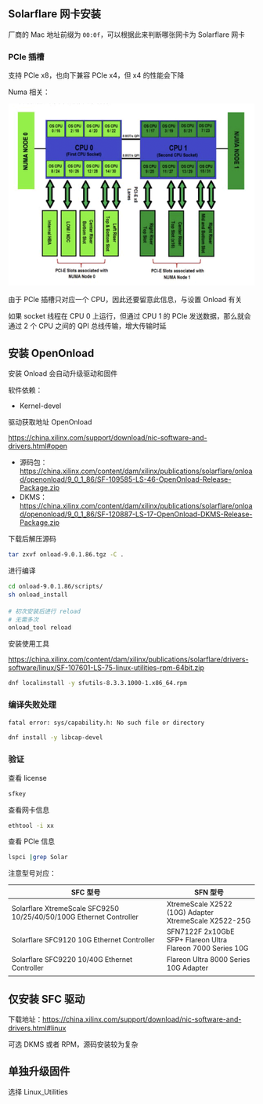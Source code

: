 ## Solarflare 网卡安装

厂商的 Mac 地址前缀为 `00:0f`，可以根据此来判断哪张网卡为 Solarflare 网卡

### PCIe 插槽

支持 PCIe x8，也向下兼容 PCIe x4，但 x4 的性能会下降

Numa 相关：

![image-20241209100052132](./.assets/Solarflare驱动安装/image-20241209100052132.png)

由于 PCIe 插槽只对应一个 CPU，因此还要留意此信息，与设置 Onload 有关

如果 socket 线程在 CPU 0 上运行，但通过 CPU 1 的 PCIe 发送数据，那么就会通过 2 个 CPU 之间的  QPI 总线传输，增大传输时延

## 安装 OpenOnload

安装 Onload 会自动升级驱动和固件

软件依赖：

- Kernel-devel

驱动获取地址 OpenOnload

<https://china.xilinx.com/support/download/nic-software-and-drivers.html#open>

- 源码包：<https://china.xilinx.com/content/dam/xilinx/publications/solarflare/onload/openonload/9_0_1_86/SF-109585-LS-46-OpenOnload-Release-Package.zip>
- DKMS：<https://china.xilinx.com/content/dam/xilinx/publications/solarflare/onload/openonload/9_0_1_86/SF-120887-LS-17-OpenOnload-DKMS-Release-Package.zip>

下载后解压源码

```bash
tar zxvf onload-9.0.1.86.tgz -C .
```

进行编译

```bash
cd onload-9.0.1.86/scripts/
sh onload_install

# 初次安装后进行 reload
# 无需多次
onload_tool reload
```

安装使用工具

<https://china.xilinx.com/content/dam/xilinx/publications/solarflare/drivers-software/linux/SF-107601-LS-75-linux-utilities-rpm-64bit.zip>

```bash
dnf localinstall -y sfutils-8.3.3.1000-1.x86_64.rpm
```

### 编译失败处理

`fatal error: sys/capability.h: No such file or directory`

```bash
dnf install -y libcap-devel
```

### 验证

查看 license

```bash
sfkey
```

查看网卡信息

```bash
ethtool -i xx
```

查看 PCIe 信息

```bash
lspci |grep Solar
```

注意型号对应：

| SFC 型号                                                     | SFN 型号                                                     |
| ------------------------------------------------------------ | ------------------------------------------------------------ |
| Solarflare XtremeScale SFC9250 10/25/40/50/100G Ethernet Controller | XtremeScale X2522 (10G) Adapter<br />XtremeScale X2522-25G<br /> |
| Solarflare SFC9120 10G Ethernet Controller                   | SFN7122F 2x10GbE SFP+ Flareon Ultra<br />Flareon 7000 Series 10G |
| Solarflare SFC9220 10/40G Ethernet Controller                | Flareon Ultra 8000 Series 10G Adapter                        |
|                                                              |                                                              |



## 仅安装 SFC 驱动

下载地址：<https://china.xilinx.com/support/download/nic-software-and-drivers.html#linux>

可选 DKMS 或者 RPM，源码安装较为复杂

## 单独升级固件

选择 Linux_Utilities